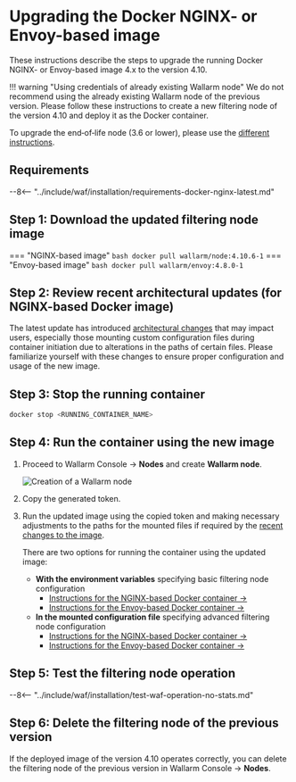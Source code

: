 [waf-mode-instr]:                   ../admin-en/configure-wallarm-mode.md
[blocking-page-instr]:              ../admin-en/configuration-guides/configure-block-page-and-code.md
[logging-instr]:                    ../admin-en/configure-logging.md
[proxy-balancer-instr]:             ../admin-en/using-proxy-or-balancer-en.md
[process-time-limit-instr]:         ../admin-en/configure-parameters-en.md#wallarm_process_time_limit
[allocating-memory-guide]:          ../admin-en/configuration-guides/allocate-resources-for-node.md
[ptrav-attack-docs]:                ../attacks-vulns-list.md#path-traversal
[attacks-in-ui-image]:              ../images/admin-guides/test-attacks-quickstart.png
[nginx-process-time-limit-docs]:    ../admin-en/configure-parameters-en.md#wallarm_process_time_limit
[nginx-process-time-limit-block-docs]:  ../admin-en/configure-parameters-en.md#wallarm_process_time_limit_block
[overlimit-res-rule-docs]:           ../user-guides/rules/configure-overlimit-res-detection.md
[graylist-docs]:                     ../user-guides/ip-lists/overview.md
[waf-mode-instr]:                   ../admin-en/configure-wallarm-mode.md
[envoy-process-time-limit-docs]:    ../admin-en/configuration-guides/envoy/fine-tuning.md#process_time_limit
[envoy-process-time-limit-block-docs]: ../admin-en/configuration-guides/envoy/fine-tuning.md#process_time_limit_block
[ip-lists-docs]:                    ../user-guides/ip-lists/overview.md
[api-policy-enf-docs]:              ../api-specification-enforcement/overview.md

# Upgrading the Docker NGINX- or Envoy-based image

These instructions describe the steps to upgrade the running Docker NGINX- or Envoy-based image 4.x to the version 4.10.

!!! warning "Using credentials of already existing Wallarm node"
    We do not recommend using the already existing Wallarm node of the previous version. Please follow these instructions to create a new filtering node of the version 4.10 and deploy it as the Docker container.

To upgrade the end‑of‑life node (3.6 or lower), please use the [different instructions](older-versions/docker-container.md).

## Requirements

--8<-- "../include/waf/installation/requirements-docker-nginx-latest.md"

## Step 1: Download the updated filtering node image

=== "NGINX-based image"
    ``` bash
    docker pull wallarm/node:4.10.6-1
    ```
=== "Envoy-based image"
    ``` bash
    docker pull wallarm/envoy:4.8.0-1
    ```

## Step 2: Review recent architectural updates (for NGINX-based Docker image)

The latest update has introduced [architectural changes](what-is-new.md#optimized-and-more-secure-nginx-based-docker-image) that may impact users, especially those mounting custom configuration files during container initiation due to alterations in the paths of certain files. Please familiarize yourself with these changes to ensure proper configuration and usage of the new image.

## Step 3: Stop the running container

```bash
docker stop <RUNNING_CONTAINER_NAME>
```

## Step 4: Run the container using the new image

1. Proceed to Wallarm Console → **Nodes** and create **Wallarm node**.

    ![Creation of a Wallarm node](../images/user-guides/nodes/create-wallarm-node-name-specified.png)
1. Copy the generated token.
1. Run the updated image using the copied token and making necessary adjustments to the paths for the mounted files if required by the [recent changes to the image](what-is-new.md#optimized-and-more-secure-nginx-based-docker-image).
    
    There are two options for running the container using the updated image:

    * **With the environment variables** specifying basic filtering node configuration
        * [Instructions for the NGINX-based Docker container →](../admin-en/installation-docker-en.md#run-the-container-passing-the-environment-variables)
        * [Instructions for the Envoy-based Docker container →](../admin-en/installation-guides/envoy/envoy-docker.md#run-the-container-passing-the-environment-variables)
    * **In the mounted configuration file** specifying advanced filtering node configuration
        * [Instructions for the NGINX-based Docker container →](../admin-en/installation-docker-en.md#run-the-container-mounting-the-configuration-file)
        * [Instructions for the Envoy-based Docker container →](../admin-en/installation-guides/envoy/envoy-docker.md#run-the-container-mounting-envoyyaml)

## Step 5: Test the filtering node operation

--8<-- "../include/waf/installation/test-waf-operation-no-stats.md"

## Step 6: Delete the filtering node of the previous version

If the deployed image of the version 4.10 operates correctly, you can delete the filtering node of the previous version in Wallarm Console → **Nodes**.
